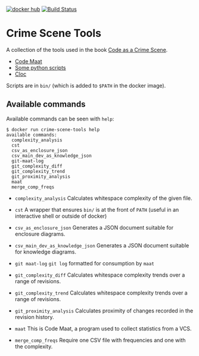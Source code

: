 [![docker hub](https://img.shields.io/badge/docker-crime--scene--tools-blue.svg)](https://hub.docker.com/r/rwstauner/crime-scene-tools)
[![Build Status](https://travis-ci.org/rwstauner/docker-crime-scene-tools.svg?branch=master)](https://travis-ci.org/rwstauner/docker-crime-scene-tools)

# Crime Scene Tools

A collection of the tools used in the book
[Code as a Crime Scene](https://pragprog.com/book/atcrime/your-code-as-a-crime-scene).

- [Code Maat](https://github.com/adamtornhill/code-maat)
- [Some python scripts](http://www.adamtornhill.com/code/crimescenetools.htm)
- [Cloc](http://cloc.sourceforge.net/)

Scripts are in `bin/` (which is added to `$PATH` in the docker image).

## Available commands

Available commands can be seen with `help`:

    $ docker run crime-scene-tools help
    available commands:
      complexity_analysis
      cst
      csv_as_enclosure_json
      csv_main_dev_as_knowledge_json
      git-maat-log
      git_complexity_diff
      git_complexity_trend
      git_proximity_analysis
      maat
      merge_comp_freqs

- `complexity_analysis`
    Calculates whitespace complexity of the given file.

- `cst`
    A wrapper that ensures `bin/` is at the front of `PATH`
    (useful in an interactive shell or outside of docker)

- `csv_as_enclosure_json`
    Generates a JSON document suitable for enclosure diagrams.

- `csv_main_dev_as_knowledge_json`
    Generates a JSON document suitable for knowledge diagrams.

- `git maat-log`
    `git log` formatted for consumption by `maat`

- `git_complexity_diff`
    Calculates whitespace complexity trends over a range of revisions.

- `git_complexity_trend`
    Calculates whitespace complexity trends over a range of revisions.

- `git_proximity_analysis`
    Calculates proximity of changes recorded in the revision history.

- `maat`
    This is Code Maat, a program used to collect statistics from a VCS.

- `merge_comp_freqs`
    Require one CSV file with frequencies and one with the complexity.
